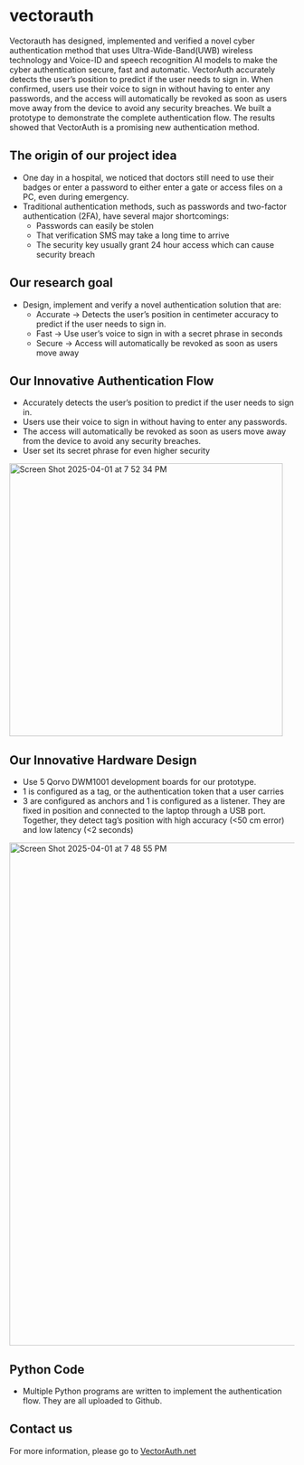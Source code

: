 # vectorauth

Vectorauth has designed, implemented and verified a novel cyber authentication method that uses Ultra-Wide-Band(UWB) wireless technology and Voice-ID and speech recognition AI models to make the cyber authentication secure, fast and automatic. VectorAuth accurately detects the user’s position to predict if the user needs to sign in. When confirmed, users use their voice to sign in without having to enter any passwords, and the access will automatically be revoked as soon as users move away from the device to avoid any security breaches. We built a prototype to demonstrate the complete authentication flow. The results showed that VectorAuth is a promising new authentication method. 

## The origin of our project idea

* One day in a hospital, we noticed that doctors still need to use their badges or enter a password to either enter a gate or access files on a PC, even during emergency.
* Traditional authentication methods, such as passwords and two-factor authentication (2FA), have several major shortcomings:
  * Passwords can easily be stolen
  * That verification SMS may take a long time to arrive
  * The security key usually grant 24 hour access which can cause security breach

## Our research goal
* Design, implement and verify a novel authentication solution that are:
  * Accurate -> Detects the user’s position in centimeter accuracy to predict if the user needs to sign in. 
  * Fast -> Use user’s voice to sign in with a secret phrase in seconds 
  * Secure -> Access will automatically be revoked as soon as users move away



## Our Innovative Authentication Flow
* Accurately detects the user’s position to predict if the user needs to sign in. 
* Users use their voice to sign in without having to enter any passwords.
* The access will automatically be revoked as soon as users move away from the device to avoid any security breaches.
* User set its secret phrase for even higher security
<img width="483" alt="Screen Shot 2025-04-01 at 7 52 34 PM" src="https://github.com/user-attachments/assets/8d0ed379-b672-464e-94dc-e623739c04ac" />


## Our Innovative Hardware Design
* Use 5 Qorvo DWM1001 development boards for our prototype. 
* 1 is configured as a tag, or the authentication token that a user carries
* 3  are configured as anchors and 1 is configured as a listener. They are fixed in position and connected to the laptop through a USB port. Together, they detect tag’s position with high accuracy (<50 cm error) and low latency (<2 seconds)
<img width="890" alt="Screen Shot 2025-04-01 at 7 48 55 PM" src="https://github.com/user-attachments/assets/82703dec-123f-47f7-a144-c12fb5e34417" />

## Python Code
* Multiple Python programs are written to implement the authentication flow. They are all uploaded to Github.

## Contact us
For more information, please go to [VectorAuth.net](https://vectorauth.net)

